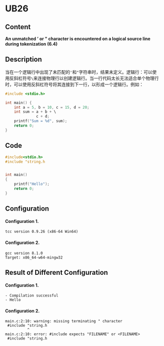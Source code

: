 # UB26

##  Content

**An unmatched ’ or " character is encountered on a logical source line during tokenization (6.4)**

## Description

当在一个逻辑行中出现了未匹配的`'`和`"`字符串时，结果未定义。逻辑行：可以使用反斜杠符号`\`来连接物理行以创建逻辑行。当一行代码太长无法适合单个物理行时，可以使用反斜杠符号将其连接到下一行，以形成一个逻辑行。例如：

```c
#include <stdio.h>

int main() {
    int a = 5, b = 10, c = 15, d = 20;
    int sum = a + b + \
              c + d;
    printf("Sum = %d", sum);
    return 0;
}
```



## Code

```c
#include<stdio.h>
#include "string.h


int main()
{
    printf("Hello");
    return 0;
}
```



## Configuration

#### Configuration 1.

```
tcc version 0.9.26 (x86-64 Win64)
```



#### Configuration 2.

```
gcc version 8.1.0 
Target: x86_64-w64-mingw32
```

## Result of Different Configuration

#### Configuration 1.

```
- Compilation successful
- Hello
```



#### Configuration 2.

```
main.c:2:10: warning: missing terminating " character
 #include "string.h
          ^
main.c:2:10: error: #include expects "FILENAME" or <FILENAME>
 #include "string.h

```



